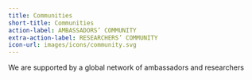 ```yaml
---
title: Communities
short-title: Communities
action-label: AMBASSADORS’ COMMUNITY
extra-action-label: RESEARCHERS’ COMMUNITY
icon-url: images/icons/community.svg
---
```

We are supported by a global network of ambassadors and researchers
